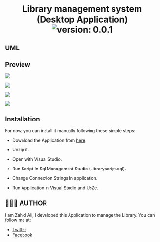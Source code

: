 


<div align="center">
	<h1>Library management system (Desktop Application)<br>
	<img alt="version: 0.0.1" src="https://img.shields.io/badge/version-v0.0.1-green">
	</h1>
</div>

## UML


## Preview

[![](https://i.ibb.co/X2mKtYy/1.png)](https://i.ibb.co/X2mKtYy/1.png)

[![](https://i.ibb.co/mTZgGyS/4.png)](https://i.ibb.co/mTZgGyS/4.png)

[![](https://i.ibb.co/KwFR9Tb/2.png)](https://i.ibb.co/KwFR9Tb/2.png)

[![](https://i.ibb.co/Lz19snv/3.png)](https://i.ibb.co/Lz19snv/3.png)




## Installation

For now, you can install it manually following these simple steps:

- Download the Application from [here](https://github.com/zahidalidev/library-management-system/archive/master.zip).

- Unzip it.

- Open with Visual Studio.

- Run Script In Sql Management Studio (Libraryscript.sql).

- Change Connection Strings In application.

- Run Application in Visual Studio and UsZe.



## 👨🏻‍💻 AUTHOR

I am Zahid Ali, I developed this Application to manage the Library. 
You can follow me at:

- [Twitter](https://twitter.com/ZahidAl94440892)
- [Facebook](https://www.facebook.com/engr.zahid.92754)

